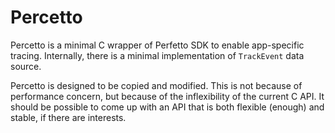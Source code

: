 # Percetto

Percetto is a minimal C wrapper of Perfetto SDK to enable app-specific
tracing.  Internally, there is a minimal implementation of `TrackEvent` data
source.

Percetto is designed to be copied and modified.  This is not because of
performance concern, but because of the inflexibility of the current C API.
It should be possible to come up with an API that is both flexible (enough)
and stable, if there are interests.
